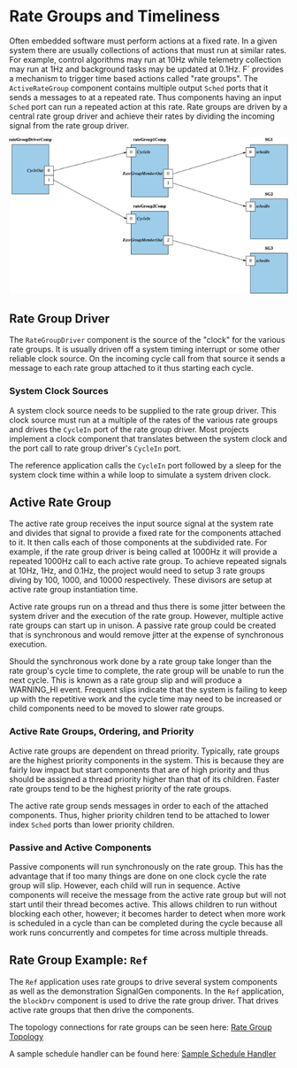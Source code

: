 # Rate Groups and Timeliness

Often embedded software must perform actions at a fixed rate. In a given system there are usually collections of actions
that must run at similar rates. For example, control algorithms may run at 10Hz while telemetry collection may run at
1Hz and background tasks may be updated at 0.1Hz. F´ provides a mechanism to trigger time based actions called "rate
groups". The `ActiveRateGroup` component contains multiple output `Sched` ports that it sends a messages to at a repeated
rate. Thus components having an input `Sched` port can run a repeated action at this rate. Rate groups are driven by a
central rate group driver and achieve their rates by dividing the incoming signal from the rate group driver.

![Rate Groups](./img/rate_group.png)

## Rate Group Driver

The `RateGroupDriver` component is the source of the "clock" for the various rate groups. It is usually driven off a
system timing interrupt or some other reliable clock source. On the incoming cycle call from that source it sends a
message to each rate group attached to it thus starting each cycle.

### System Clock Sources

A system clock source needs to be supplied to the rate group driver. This clock source must run at a multiple of the
rates of the various rate groups and drives the `CycleIn` port of the rate group driver. Most projects implement a
clock component that translates between the system clock and the port call to rate group driver's `CycleIn` port.

The reference application calls the `CycleIn` port followed by a sleep for the system clock time within a while loop
to simulate a system driven clock. 

## Active Rate Group

The active rate group receives the input source signal at the system rate and divides that signal to provide a fixed
rate for the components attached to it. It then calls each of those components at the subdivided rate. For example, if
the rate group driver is being called at 1000Hz it will provide a repeated 1000Hz call to each active rate group. To
achieve repeated signals at 10Hz, 1Hz, and 0.1Hz, the project would need to setup 3 rate groups diving by 100, 1000, and
10000 respectively. These divisors are setup at active rate group instantiation time.

Active rate groups run on a thread and thus there is some jitter between the system driver and the execution of the rate
group. However, multiple active rate groups can start up in unison. A passive rate group could be created that is
synchronous and would remove jitter at the expense of synchronous execution.

Should the synchronous work done by a rate group take longer than the rate group's cycle time to complete, the rate
group will be unable to run the next cycle. This is known as a rate group slip and will produce a WARNING_HI event.
Frequent slips indicate that the system is failing to keep up with the repetitive work and the cycle time may need to
be increased or child components need to be moved to slower rate groups.

### Active Rate Groups, Ordering, and Priority

Active rate groups are dependent on thread priority. Typically, rate groups are the highest priority components in the
system. This is because they are fairly low impact but start components that are of high priority and thus should be
assigned a thread priority higher than that of its children. Faster rate groups tend to be the highest priority of the
rate groups.

The active rate group sends messages in order to each of the attached components. Thus, higher priority children tend to
be attached to lower index `Sched` ports than lower priority children.

### Passive and Active Components

Passive components will run synchronously on the rate group. This has the advantage that if too many things are done on
one clock cycle the rate group will slip. However, each child will run in sequence. Active components will receive the
message from the active rate group but will not start until their thread becomes active. This allows children to run
without blocking each other, however; it becomes harder to detect when more work is scheduled in a cycle than can be
completed during the cycle because all work runs concurrently and competes for time across multiple threads.


## Rate Group Example: `Ref`

The `Ref` application uses rate groups to drive several system components as well as the demonstration SignalGen components.
In the `Ref` application, the `blockDrv` component is used to drive the rate group driver. That drives active rate groups
that then drive the components.

The topology connections for rate groups can be seen here:
[Rate Group Topology](https://github.com/nasa/fprime/blob/ddcb2ec138645da34cd4c67f250b67ee8bc67b26/Ref/Top/topology.fpp#L97-L124)

A sample schedule handler can be found here:
[Sample Schedule Handler](https://github.com/nasa/fprime/blob/ddcb2ec138645da34cd4c67f250b67ee8bc67b26/Ref/SignalGen/SignalGen.cpp#L98-L140)

